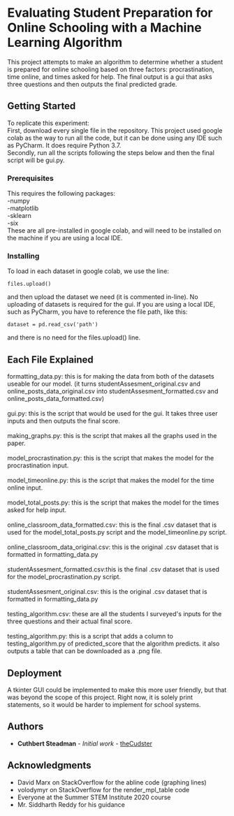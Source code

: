 # Evaluating Student Preparation for Online Schooling with a Machine Learning Algorithm

This project attempts to make an algorithm to determine whether a student is prepared for online schooling based on three factors: procrastination, time online, and times asked for help. The final output is a gui that asks three questions and then outputs the final predicted grade.

## Getting Started

To replicate this experiment:<br />
First, download every single file in the repository. This project used google colab as the way to run all the code, but it can be done using any IDE such as PyCharm. It does require Python 3.7.<br />
Secondly, run all the scripts following the steps below and then the final script will be gui.py.
### Prerequisites
This requires the following packages:<br />
-numpy<br />
-matplotlib<br />
-sklearn<br />
-six<br />
These are all pre-installed in google colab, and will need to be installed on the machine if you are using a local IDE.  
### Installing
To load in each dataset in google colab, we use the line:
```
files.upload()
```
and then upload the dataset we need (it is commented in-line). No uploading of datasets is required for the gui. If you are using a local IDE, such as PyCharm, you have to reference the file path, like this:
```
dataset = pd.read_csv('path')
```
and there is no need for the files.upload() line.
## Each File Explained

formatting_data.py: this is for making the data from both of the datasets useable for our model. (it turns studentAssesment_original.csv and online_posts_data_original.csv into studentAssesment_formatted.csv and online_posts_data_formatted.csv)<br />
<br />
gui.py: this is the script that would be used for the gui. It takes three user inputs and then outputs the final score.<br />
<br />
making_graphs.py: this is the script that makes all the graphs used in the paper.<br />
<br />
model_procrastination.py: this is the script that makes the model for the procrastination input.<br />
<br />
model_timeonline.py: this is the script that makes the model for the time online input.<br />
<br />
model_total_posts.py: this is the script that makes the model for the times asked for help input.<br />
<br />
online_classroom_data_formatted.csv: this is the final .csv dataset that is used for the model_total_posts.py script and the model_timeonline.py script.<br />
<br />
online_classroom_data_original.csv: this is the original .csv dataset that is formatted in formatting_data.py<br />
<br />
studentAssesment_formatted.csv:this is the final .csv dataset that is used for the model_procrastination.py script.<br />
<br />
studentAssesment_original.csv: this is the original .csv dataset that is formatted in formatting_data.py<br />
<br />
testing_algorithm.csv: these are all the students I surveyed's inputs for the three questions and their actual final score.<br />
<br />
testing_algorithm.py: this is a script that adds a column to testing_algorithm.py of predicted_score that the algorithm predicts. it also outputs a table that can be downloaded as a .png file.<br />
## Deployment

A tkinter GUI could be implemented to make this more user friendly, but that was beyond the scope of this project. Right now, it is solely print statements, so it would be harder to implement for school systems.

## Authors

* **Cuthbert Steadman** - *Initial work* - [theCudster](https://github.com/theCudster)

## Acknowledgments

* David Marx on StackOverflow for the abline code (graphing lines)
* volodymyr on StackOverflow for the render_mpl_table code 
* Everyone at the Summer STEM Institute 2020 course
* Mr. Siddharth Reddy for his guidance
